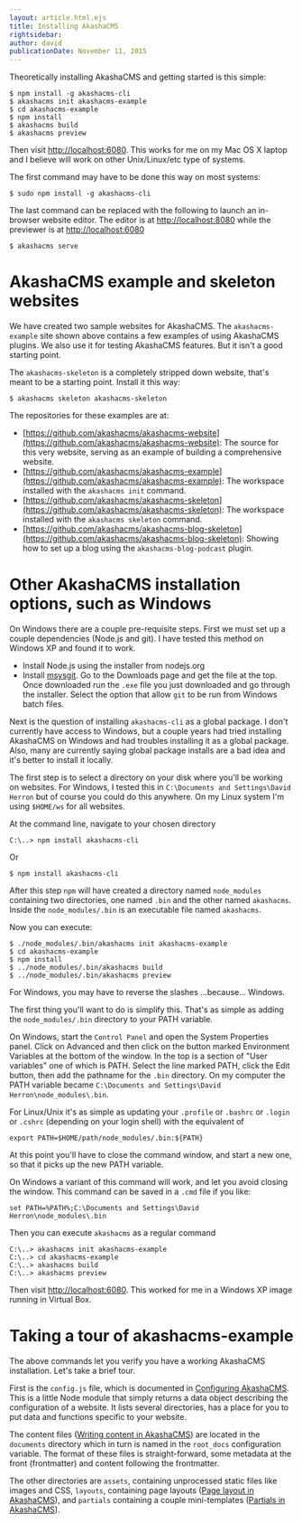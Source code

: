 ```yaml
---
layout: article.html.ejs
title: Installing AkashaCMS
rightsidebar:
author: david
publicationDate: November 11, 2015
---
```

Theoretically installing AkashaCMS and getting started is this simple:

    $ npm install -g akashacms-cli
    $ akashacms init akashacms-example
    $ cd akashacms-example
    $ npm install
    $ akashacms build
    $ akashacms preview

Then visit [http://localhost:6080](http://localhost:6080).  This works for me on my Mac OS X laptop and I believe will work on other Unix/Linux/etc type of systems.

The first command may have to be done this way on most systems:

    $ sudo npm install -g akashacms-cli

The last command can be replaced with the following to launch an in-browser website editor.  The editor is at [http://localhost:8080](http://localhost:8080) while the previewer is at [http://localhost:6080](http://localhost:6080)

    $ akashacms serve


AkashaCMS example and skeleton websites
=======================================

We have created two sample websites for AkashaCMS.  The `akashacms-example` site shown above contains a few examples of using AkashaCMS plugins.  We also use it for testing AkashaCMS features.  But it isn't a good starting point.

The `akashacms-skeleton` is a completely stripped down website, that's meant to be a starting point.  Install it this way:

    $ akashacms skeleton akashacms-skeleton

The repositories for these examples are at:

* [https://github.com/akashacms/akashacms-website](https://github.com/akashacms/akashacms-website): The source for this very website, serving as an example of building a comprehensive website.
* [https://github.com/akashacms/akashacms-example](https://github.com/akashacms/akashacms-example): The workspace installed with the `akashacms init` command.
* [https://github.com/akashacms/akashacms-skeleton](https://github.com/akashacms/akashacms-skeleton): The workspace installed with the `akashacms skeleton` command.
* [https://github.com/akashacms/akashacms-blog-skeleton](https://github.com/akashacms/akashacms-blog-skeleton): Showing how to set up a blog using the `akashacms-blog-podcast` plugin.

Other AkashaCMS installation options, such as Windows
=====================================================

On Windows there are a couple pre-requisite steps.  First we must set up a couple dependencies (Node.js and git).  I have tested this method on Windows XP and found it to work.

* Install Node.js using the installer from nodejs.org
* Install [msysgit](http://msysgit.github.com/).  Go to the Downloads page and get the file at the top.  Once downloaded run the `.exe` file you just downloaded and go through the installer.  Select the option that allow `git` to be run from Windows batch files.

Next is the question of installing `akashacms-cli` as a global package.  I don't currently have access to Windows, but a couple years had tried installing AkashaCMS on Windows and had troubles installing it as a global package.  Also, many are currently saying global package installs are a bad idea and it's better to install it locally.

The first step is to select a directory on your disk where you'll be working on websites.  For Windows, I tested this in `C:\Documents and Settings\David Herron` but of course you could do this anywhere.  On my Linux system I'm using `$HOME/ws` for all websites.

At the command line, navigate to your chosen directory

    C:\..> npm install akashacms-cli

Or

    $ npm install akashacms-cli

After this step `npm` will have created a directory named `node_modules` containing two directories, one named `.bin` and the other named `akashacms`.  Inside the `node_modules/.bin` is an executable file named `akashacms`.

Now you can execute:

    $ ./node_modules/.bin/akashacms init akashacms-example
    $ cd akashacms-example
    $ npm install
    $ ../node_modules/.bin/akashacms build
    $ ../node_modules/.bin/akashacms preview

For Windows, you may have to reverse the slashes ...because... Windows.

The first thing you'll want to do is simplify this.  That's as simple as adding the `node_modules/.bin` directory to your PATH variable.

On Windows, start the `Control Panel` and open the System Properties panel.  Click on Advanced and then click on the button marked Environment Variables at the bottom of the window.  In the top is a section of "User variables" one of which is PATH.  Select the line marked PATH, click the Edit button, then add the pathname for the `.bin` directory.  On my computer the PATH variable became `C:\Documents and Settings\David Herron\node_modules\.bin`.

For Linux/Unix it's as simple as updating your `.profile` or `.bashrc` or `.login` or `.cshrc` (depending on your login shell) with the equivalent of

    export PATH=$HOME/path/node_modules/.bin:${PATH}

At this point you'll have to close the command window, and start a new one, so that it picks up the new PATH variable.  

On Windows a variant of this command will work, and let you avoid closing the window.  This command can be saved in a `.cmd` file if you like:

    set PATH=%PATH%;C:\Documents and Settings\David Herron\node_modules\.bin

Then you can execute `akashacms` as a regular command

    C:\..> akashacms init akashacms-example
    C:\..> cd akashacms-example
    C:\..> akashacms build
    C:\..> akashacms preview

Then visit [http://localhost:6080](http://localhost:6080).  This worked for me in a Windows XP image running in Virtual Box.

Taking a tour of akashacms-example
==================================

The above commands let you verify you have a working AkashaCMS installation.  Let's take a brief tour.   

First is the `config.js` file, which is documented in [Configuring AkashaCMS](config.html).  This is a little Node module that simply returns a data object describing the configuration of a website.  It lists several directories, has a place for you to put data and functions specific to your website.

The content files ([Writing content in AkashaCMS](content.html)) are located in the `documents` directory which in turn is named in the `root_docs` configuration variable.  The format of these files is straight-forward, some metadata at the front (frontmatter) and content following the frontmatter.

The other directories are `assets`, containing unprocessed static files like images and CSS, `layouts`, containing page layouts ([Page layout in AkashaCMS](layouts.html)), and `partials` containing a couple mini-templates ([Partials in AkashaCMS](partials.html)).
